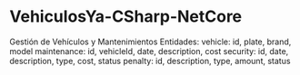 # VehiculosYa-CSharp-NetCore
Gestión de Vehículos y Mantenimientos
Entidades:
vehicle: id, plate, brand, model
maintenance: id, vehicleId, date, description, cost
security: id, date, description, type, cost, status
penalty: id, description, type, amount, status